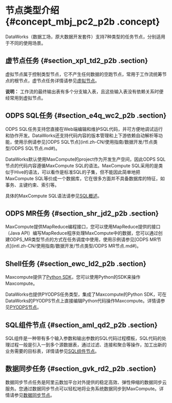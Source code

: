 # 节点类型介绍 {#concept_mbj_pc2_p2b .concept}

DataWorks（数据工场，原大数据开发套件）支持7种类型的任务节点，分别适用于不同的使用场景。

## 虚节点任务 {#section_xp1_td2_p2b .section}

虚拟节点属于控制类型节点，它不产生任何数据的空跑节点，常用于工作流统筹节点的根节点，虚节点任务详情请参见[虚拟节点](intl.zh-CN/使用指南/数据开发/节点类型/虚拟节点.md#)。

**说明：** 工作流的最终输出表有多个分支输入表，且这些输入表没有依赖关系时便经常用到虚拟节点。

## ODPS SQL任务 {#section_e4q_wc2_p2b .section}

ODPS SQL任务支持您直接在Web端编辑和维护SQL代码，并可方便地调试运行和协作开发。DataWorks还支持代码内容的版本管理和上下游依赖自动解析等功能，使用示例请参见[ODPS SQL节点](intl.zh-CN/使用指南/数据开发/节点类型/ODPS SQL节点.md#)。

DataWorks默认使用MaxCompute的project作为开发生产空间，因此ODPS SQL节点的代码内容遵循MaxCompute SQL的语法。MaxCompute SQL采用的是类似于Hive的语法，可以看作是标准SQL的子集，但不能因此简单地把MaxCompute SQL等价成一个数据库，它在很多方面并不具备数据库的特征，如事务、主键约束、索引等。

具体的MaxCompute SQL语法请参见[SQL概述](https://www.alibabacloud.com/help/doc-detail/27860.htm)。

## ODPS MR任务 {#section_shr_jd2_p2b .section}

MaxCompute提供MapReduce编程接口，您可以使用MapReduce提供的接口（Java API）编写MapReduce程序处理MaxCompute中的数据，您可以通过创建ODPS\_MR类型节点的方式在任务调度中使用，使用示例请参见[ODPS MR节点](intl.zh-CN/使用指南/数据开发/节点类型/ODPS MR节点.md#)。

## Shell任务 {#section_ewc_ld2_p2b .section}

Maxcompute提供了[Python SDK](https://www.alibabacloud.com/help/doc-detail/34615.htm)，您可以使用Python的SDK来操作Maxcompute。

DataWorks也提供PYODPS任务类型，集成了Maxcompute的Python SDK，可在DataWorks的PYODPS节点上直接编辑Python代码操作Maxcompute。详情请参见[PYODPS节点](intl.zh-CN/使用指南/数据开发/节点类型/PYODPS节点.md#)。

## SQL组件节点 {#section_aml_qd2_p2b .section}

SQL组件是一种带有多个输入参数和输出参数的SQL代码过程模板，SQL代码的处理过程一般是引入一到多个源数据表，通过过滤、连接和聚合等操作，加工出新的业务需要的目标表，详情请参见[SQL组件节点](intl.zh-CN/使用指南/数据开发/节点类型/SQL组件节点.md#)。

## 数据同步任务 {#section_gvk_rd2_p2b .section}

数据同步节点任务是阿里云数加平台对外提供的稳定高效、弹性伸缩的数据同步云服务。您通过数据同步节点可以轻松地将业务系统数据同步到MaxCompute。详情请参见[数据同步节点](intl.zh-CN/使用指南/数据开发/节点类型/数据同步节点.md#)。

